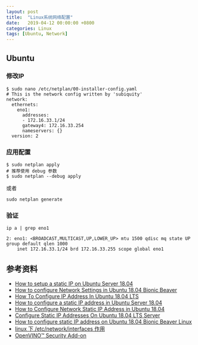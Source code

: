 ```yaml
---
layout: post
title:  "Linux系统网络配置"
date:   2019-04-12 00:00:00 +0800
categories: Linux
tags: [Ubuntu, Network]
---
```


## Ubuntu
### 修改IP
```shell
$ sudo nano /etc/netplan/00-installer-config.yaml
# This is the network config written by 'subiquity'
network:
  ethernets:
    eno1:
      addresses:
      - 172.16.33.1/24
      gateway4: 172.16.33.254
      nameservers: {}
  version: 2
```

### 应用配置
```shell
$ sudo netplan apply
# 推荐使用 debug 参数
$ sudo netplan --debug apply
```

或者

```shell
sudo netplan generate
```

### 验证
```shell
ip a | grep eno1
```
```
2: eno1: <BROADCAST,MULTICAST,UP,LOWER_UP> mtu 1500 qdisc mq state UP group default qlen 1000
    inet 172.16.33.1/24 brd 172.16.33.255 scope global eno1
```

## 参考资料
* [How to setup a static IP on Ubuntu Server 18.04](https://askubuntu.com/questions/1029531/how-to-setup-a-static-ip-on-ubuntu-server-18-04)
* [How to configure Network Settings in Ubuntu 18.04 Bionic Beaver](https://www.serverlab.ca/tutorials/linux/administration-linux/how-to-configure-network-settings-in-ubuntu-18-04-bionic-beaver/)
* [How To Configure IP Address In Ubuntu 18.04 LTS](https://www.ostechnix.com/how-to-configure-ip-address-in-ubuntu-18-04-lts/)
* [How to configure a static IP address in Ubuntu Server 18.04](https://www.techrepublic.com/article/how-to-configure-a-static-ip-address-in-ubuntu-server-18-04/)
* [How to Configure Network Static IP Address in Ubuntu 18.04](https://www.tecmint.com/configure-network-static-ip-address-in-ubuntu/)
* [Configure Static IP Addresses On Ubuntu 18.04 LTS Server](https://websiteforstudents.com/configure-static-ip-addresses-on-ubuntu-18-04-beta/)
* [How to configure static IP address on Ubuntu 18.04 Bionic Beaver Linux](https://linuxconfig.org/how-to-configure-static-ip-address-on-ubuntu-18-04-bionic-beaver-linux)
* [linux 下 /etc/network/interfaces 作用](https://blog.csdn.net/guoyaoyao1990/article/details/12623729)
* [OpenVINO™ Security Add-on](https://docs.openvino.ai/cn/latest/ovsa_get_started.html)
